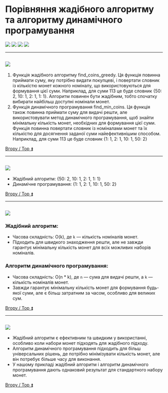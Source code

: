 <a id="top"></a>
# Порівняння жадібного алгоритму та алгоритму динамічного програмування

<a href="#1"><img src="https://img.shields.io/badge/Опис завдання / Task description-512BD4?style=for-the-badge"/></a> <a href="#2"><img src="https://img.shields.io/badge/Результати / Results-ECD53F?style=for-the-badge"/></a> <a href="#3"><img src="https://img.shields.io/badge/Оцінка ефективності / Performance evaluation-007054?style=for-the-badge"/></a> <a href="#4"><img src="https://img.shields.io/badge/Висновки / Conclusions-A9225C?style=for-the-badge"/></a>
___
<a id="1"></a>
## <img src="https://img.shields.io/badge/Опис завдання / Task description-512BD4?style=for-the-badge"/>

1. Функція жадібного алгоритму find_coins_greedy. Ця функція повинна приймати суму, яку потрібно видати покупцеві, і повертати словник із кількістю монет кожного номіналу, що використовуються для формування цієї суми. Наприклад, для суми 113 це буде словник {50: 2, 10: 1, 2: 1, 1: 1}. Алгоритм повинен бути жадібним, тобто спочатку вибирати найбільш доступні номінали монет.
2. Функція динамічного програмування find_min_coins. Ця функція також повинна приймати суму для видачі решти, але використовувати метод динамічного програмування, щоб знайти мінімальну кількість монет, необхідних для формування цієї суми. Функція повинна повертати словник із номіналами монет та їх кількістю для досягнення заданої суми найефективнішим способом. Наприклад, для суми 113 це буде словник {1: 1, 2: 1, 10: 1, 50: 2}

[Вгору / Top :arrow_double_up:](#top)
___
<a id="2"></a>
## <img src="https://img.shields.io/badge/Результати / Results-ECD53F?style=for-the-badge"/>

- Жадібний алгоритм: {50: 2, 10: 1, 2: 1, 1: 1}
- Динамічне програмування: {1: 1, 2: 1, 10: 1, 50: 2}

[Вгору / Top :arrow_double_up:](#top)
___
<a id="3"></a>
## <img src="https://img.shields.io/badge/Оцінка ефективності / Performance evaluation-007054?style=for-the-badge"/>

### Жадібний алгоритм:
- Часова складність: O(k), де `k` — кількість номіналів монет.
- Підходить для швидкого знаходження решти, але не завжди гарантує мінімальну кількість монет для всіх можливих наборів номіналів.

### Алгоритм динамічного програмування:
- Часова складність: O(n * k), де `n` — сума для видачі решти, а `k` — кількість номіналів монет.
- Завжди гарантує мінімальну кількість монет для формування будь-якої суми, але є більш затратним за часом, особливо для великих сум.

[Вгору / Top :arrow_double_up:](#top)
___
<a id="4"></a>
## <img src="https://img.shields.io/badge/Висновки / Conclusions-A9225C?style=for-the-badge"/>

- Жадібний алгоритм є ефективним та швидким у використанні, особливо коли набори монет підходять для жадібного підходу.
- Алгоритм динамічного програмування підходить для більш універсальних рішень, де потрібно мінімізувати кількість монет, але він потребує більше часу для виконання.
- У нашому прикладі жадібний алгоритм і алгоритм динамічного програмування дають однаковий результат для стандартного набору монет.

[Вгору / Top :arrow_double_up:](#top)